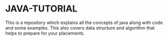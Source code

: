 # JAVA-TUTORIAL
This is a repository which explains all the concepts of java along with code and some examples. This also covers data structure and algorithm that helps to prepare for your placements.
